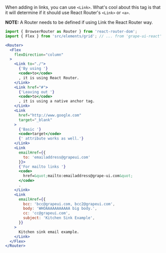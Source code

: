 When adding in links, you can use `<Link>`. What's cool about this tag is that it will determine if it should use React Router's `<Link>` or `<a>`.

**NOTE:** A Router needs to be defined if using Link the React Router way.

```jsx in Markdown
import { BrowserRouter as Router } from 'react-router-dom';
import { Flex } from 'src/elements/grid'; // ... from 'grape-ui-react'

<Router>
  <Flex
    flexDirection="column"
  >
    <Link to="./">
      {'By using '}
      <code>to</code>
      , it is using React Router.
    </Link>
    <Link href="#">
      {'Leaving out '}
      <code>to</code>
      , it is using a native anchor tag.
    </Link>
    <Link
      href="http://www.google.com"
      target="_blank"
    >
      {'Basic '}
      <code>target</code>
      {' attribute works as well.'}
    </Link>
    <Link
      emailHref={{
        to: 'emailaddress@grapeui.com'
      }}>
      {'For mailto links '}
      <code>
        href=&quot;mailto:emailaddress@grape-ui.com&quot;
      </code>
      .
    </Link>
    <Link
      emailHref={{
        bcc: 'bcc@grapeui.com, bcc2@grapeui.com',
        body: 'WHOAAAAAAAAAAA big body.',
        cc: 'cc@grapeui.com',
        subject: 'Kitchen Sink Example',
      }}
    >
      Kitchen sink email example.
    </Link>
  </Flex>
</Router>
```
